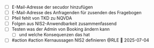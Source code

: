 - [ ] E-Mail-Adresse der secudor hinzufügen
- [ ] E-Mail-Adresse des Anfragenden für zusenden des Fragebogen
- [ ] Pfeil fehlt von TKD zu NQVDA
- [ ] Folgen aus NIS2-Anwendbarkeit zusammenfassend
- [ ] Testen was der Admin von Booking ändern kann
	- [ ] und welche Konsequenzen das hat
- [ ] #action #action Kernaussagen NIS2 definieren @RLE 📅 2025-07-04

